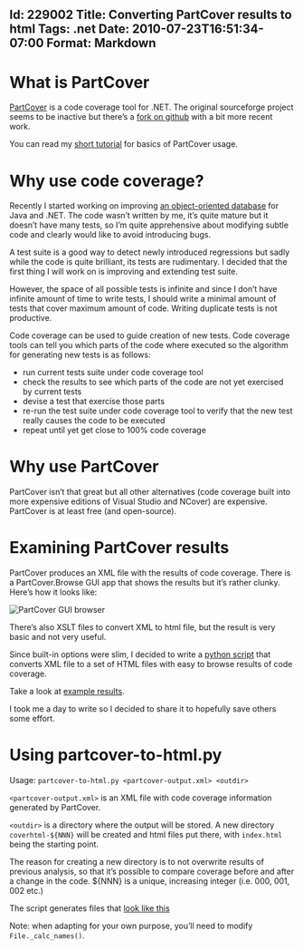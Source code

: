 Id: 229002
Title: Converting PartCover results to html
Tags: .net
Date: 2010-07-23T16:51:34-07:00
Format: Markdown
--------------
What is PartCover
=================

[PartCover](http://sourceforge.net/projects/partcover/) is a code
coverage tool for .NET. The original sourceforge project seems to be
inactive but there’s a [fork on
github](http://github.com/sawilde/partcover.net4) with a bit more recent
work.

You can read my [short
tutorial](/article/Introduction-to-PartCover-a-short-manual.html) for
basics of PartCover usage.

Why use code coverage?
======================

Recently I started working on improving [an object-oriented
database](http://github.com/kjk/volante) for Java and .NET. The code
wasn’t written by me, it’s quite mature but it doesn’t have many tests,
so I’m quite apprehensive about modifying subtle code and clearly would
like to avoid introducing bugs.

A test suite is a good way to detect newly introduced regressions but
sadly while the code is quite brilliant, its tests are rudimentary. I
decided that the first thing I will work on is improving and extending
test suite.

However, the space of all possible tests is infinite and since I don’t
have infinite amount of time to write tests, I should write a minimal
amount of tests that cover maximum amount of code. Writing duplicate
tests is not productive.

Code coverage can be used to guide creation of new tests. Code coverage
tools can tell you which parts of the code where executed so the
algorithm for generating new tests is as follows:

-   run current tests suite under code coverage tool
-   check the results to see which parts of the code are not yet
    exercised by current tests
-   devise a test that exercise those parts
-   re-run the test suite under code coverage tool to verify that the
    new test really causes the code to be executed
-   repeat until yet get close to 100% code coverage

Why use PartCover
=================

PartCover isn’t that great but all other alternatives (code coverage
built into more expensive editions of Visual Studio and NCover) are
expensive. PartCover is at least free (and open-source).

Examining PartCover results
===========================

PartCover produces an XML file with the results of code coverage. There
is a PartCover.Browse GUI app that shows the results but it’s rather
clunky. Here’s how it looks like:

![PartCover GUI browser](//kjkpub.s3.amazonaws.com/blog/img/partcover-browse.png "PartCover GUI browser")

There’s also XSLT files to convert XML to html file, but the result is
very basic and not very useful.

Since built-in options were slim, I decided to write a [python
script](http://github.com/kjk/volante/blob/master/csharp/partcover-to-html.py)
that converts XML file to a set of HTML files with easy to browse
results of code coverage.

Take a look at [example results](/articles/coverhtml/index.html).

I took me a day to write so I decided to share it to hopefully save
others some effort.

Using partcover-to-html.py
==========================

Usage: `partcover-to-html.py <partcover-output.xml> <outdir>`

`<partcover-output.xml>` is an XML file with code coverage information
generated by PartCover.

`<outdir>` is a directory where the output will be stored. A new
directory `coverhtml-${NNN}` will be created and html files put there,
with `index.html` being the starting point.

The reason for creating a new directory is to not overwrite results of
previous analysis, so that it’s possible to compare coverage before and
after a change in the code. \${NNN} is a unique, increasing integer
(i.e. 000, 001, 002 etc.)

The script generates files that [look like
this](/articles/coverhtml/index.html)

Note: when adapting for your own purpose, you’ll need to modify\
`File._calc_names()`.
